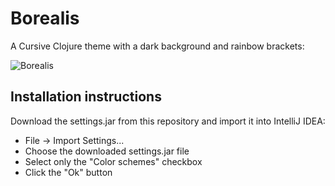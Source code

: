 # Borealis

A Cursive Clojure theme with a dark background and rainbow brackets:

![Borealis](https://github.com/Misophistful/borealis-cursive-theme/wiki/images/screenshot.png)

## Installation instructions
Download the settings.jar from this repository and import it into IntelliJ IDEA:
- File -> Import Settings...
- Choose the downloaded settings.jar file
- Select only the "Color schemes" checkbox
- Click the "Ok" button
